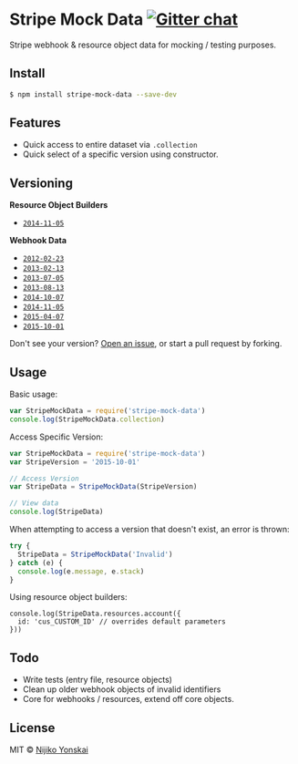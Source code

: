 # Stripe Mock Data [![Gitter chat](https://badges.gitter.im/Nijikokun/stripe-mock-data.png)](https://gitter.im/Nijikokun/stripe-mock-data)

Stripe webhook & resource object data for mocking / testing purposes.

## Install

```bash
$ npm install stripe-mock-data --save-dev
```

## Features

- Quick access to entire dataset via `.collection`
- Quick select of a specific version using constructor.

## Versioning

**Resource Object Builders**

- [`2014-11-05`](data/resources/2014-11-05)

**Webhook Data**

- [`2012-02-23`](data/webhooks/2012-02-23)
- [`2013-02-13`](data/webhooks/2013-02-13)
- [`2013-07-05`](data/webhooks/2013-07-05)
- [`2013-08-13`](data/webhooks/2013-08-13)
- [`2014-10-07`](data/webhooks/2014-10-07)
- [`2014-11-05`](data/webhooks/2014-11-05)
- [`2015-04-07`](data/webhooks/2015-04-07)
- [`2015-10-01`](data/webhooks/2015-10-01)

Don't see your version? [Open an issue](https://github.com/Nijikokun/stripe-mock-data/issues/new), or start a pull request by forking.

## Usage

Basic usage:

```js
var StripeMockData = require('stripe-mock-data')
console.log(StripeMockData.collection)
```

Access Specific Version:

```js
var StripeMockData = require('stripe-mock-data')
var StripeVersion = '2015-10-01'

// Access Version
var StripeData = StripeMockData(StripeVersion)

// View data
console.log(StripeData)
```

When attempting to access a version that doesn't exist, an error is thrown:

```js
try {
  StripeData = StripeMockData('Invalid')
} catch (e) {
  console.log(e.message, e.stack)
}
```

Using resource object builders:

```
console.log(StripeData.resources.account({
  id: 'cus_CUSTOM_ID' // overrides default parameters
}))
```

## Todo

- Write tests (entry file, resource objects)
- Clean up older webhook objects of invalid identifiers
- Core for webhooks / resources, extend off core objects.

## License

MIT © [Nijiko Yonskai](http://nijikokun.com)